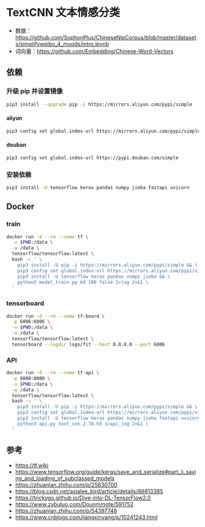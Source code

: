 # TextCNN 文本情感分类

* 数据：https://github.com/SophonPlus/ChineseNlpCorpus/blob/master/datasets/simplifyweibo_4_moods/intro.ipynb
* 词向量：https://github.com/Embedding/Chinese-Word-Vectors

## 依赖

### 升级 pip 并设置镜像

```bash
pip3 install --upgrade pip -i https://mirrors.aliyun.com/pypi/simple
```

#### aliyun

```bash
pip3 config set global.index-url https://mirrors.aliyun.com/pypi/simple
```

#### douban

```bash
pip3 config set global.index-url https://pypi.douban.com/simple
```

### 安装依赖

```bash
pip3 install -U tensorflow keras pandas numpy jieba fastapi uvicorn
```

## Docker

### train

```bash
docker run -d --rm --name tf \
  -v $PWD:/data \
  -w /data \
  tensorflow/tensorflow:latest \
  bash -c ' \
    pip3 install -U pip -i https://mirrors.aliyun.com/pypi/simple && \
    pip3 config set global.index-url https://mirrors.aliyun.com/pypi/simple && \
    pip3 install -U tensorflow keras pandas numpy jieba && \
    python3 model_train.py 64 100 false 1>log 2>&1 \
  '
```

### tensorboard

```bash
docker run -d --rm --name tf-board \
  -p 6006:6006 \
  -v $PWD:/data \
  -w /data \
  tensorflow/tensorflow:latest \
  tensorboard --logdir logs/fit --host 0.0.0.0 --port 6006
```

### API

```bash
docker run -d --rm --name tf-api \
  -p 8000:8000 \
  -v $PWD:/data \
  -w /data \
  tensorflow/tensorflow:latest \
  bash -c ' \
    pip3 install -U pip -i https://mirrors.aliyun.com/pypi/simple && \
    pip3 config set global.index-url https://mirrors.aliyun.com/pypi/simple && \
    pip3 install -U tensorflow keras pandas numpy jieba fastapi uvicorn && \
    python3 api.py text_cnn.2.78.h5 1>api_log 2>&1 \
  '
```

## 参考

* https://tf.wiki
* https://www.tensorflow.org/guide/keras/save_and_serialize#part_ii_saving_and_loading_of_subclassed_models
* https://zhuanlan.zhihu.com/p/25630700
* https://blog.csdn.net/asialee_bird/article/details/88813385
* https://trickygo.github.io/Dive-into-DL-TensorFlow2.0
* https://www.zybuluo.com/Dounm/note/591752
* https://zhuanlan.zhihu.com/p/54397748
* https://www.cnblogs.com/jiangxinyang/p/10241243.html
